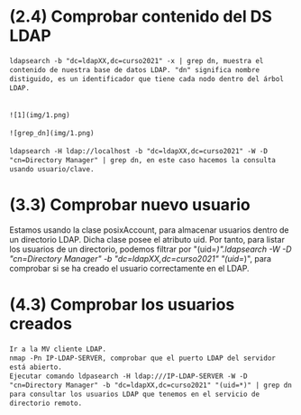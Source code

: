 # (2.4) Comprobar contenido del DS LDAP 			

    ldapsearch -b "dc=ldapXX,dc=curso2021" -x | grep dn, muestra el contenido de nuestra base de datos LDAP. "dn" significa nombre distiguido, es un identificador que tiene cada nodo dentro del árbol LDAP.


    ![1](img/1.png)

    ![grep_dn](img/1.png)

    ldapsearch -H ldap://localhost -b "dc=ldapXX,dc=curso2021" -W -D "cn=Directory Manager" | grep dn, en este caso hacemos la consulta usando usuario/clave.

# (3.3) Comprobar nuevo usuario 			

Estamos usando la clase posixAccount, para almacenar usuarios dentro de un directorio LDAP. Dicha clase posee el atributo uid. Por tanto, para listar los usuarios de un directorio, podemos filtrar por "(uid=*)".ldapsearch -W -D "cn=Directory Manager" -b "dc=ldapXX,dc=curso2021" "(uid=*)", para comprobar si se ha creado el usuario correctamente en el LDAP.

# (4.3) Comprobar los usuarios creados


    Ir a la MV cliente LDAP.
    nmap -Pn IP-LDAP-SERVER, comprobar que el puerto LDAP del servidor está abierto.
    Ejecutar comando ldpasearch -H ldap:///IP-LDAP-SERVER -W -D "cn=Directory Manager" -b "dc=ldapXX,dc=curso2021" "(uid=*)" | grep dn para consultar los usuarios LDAP que tenemos en el servicio de directorio remoto.
